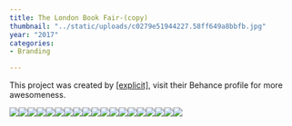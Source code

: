 ```yaml
---
title: The London Book Fair-(copy)
thumbnail: "../static/uploads/c0279e51944227.58ff649a8bbfb.jpg"
year: "2017"
categories:
- Branding

---
```

This project was created by [\[explicit\]](https://www.behance.net/explic_it), visit their Behance profile for more awesomeness.

![](/uploads/2fa1bd51944227.58ff75f34c58b.jpg)![](/uploads/52654851944227.58ff649a8e55a.gif)![](/uploads/6c6ab951944227.58ff669ae3061.jpg)![](/uploads/4367ab51944227.58ff649a8f19b.jpg)![](/uploads/2f988f51944227.58ff649a8cb06.jpg)![](/uploads/c421be51944227.58ff649a8eca7.jpg)![](/uploads/9bf4c251944227.58ff649a8c132.jpg)![](/uploads/29d12f51944227.58ff649a8a960.jpg)![](/uploads/e5f3f751944227.58ff649a8da1f.jpg)![](/uploads/1a775351944227.58ff9d22ebaa2.jpg)![](/uploads/f0076d51944227.58ff649a8df3e.jpg)![](/uploads/bea96951944227.58ff649a8a41c.jpg)![](/uploads/e9094b51944227.58ff649a8b6cc.jpg)![](/uploads/8ad53c51944227.58ff649a8f744.gif)![](/uploads/4bcb8551944227.58ff649a8b1fa.jpg)![](/uploads/eb723851944227.58ff649a8ae69.jpg)![](/uploads/961be751944227.58ff649a8e9e3.jpg)![](/uploads/57823a51944227.58ff669ae47a1.gif)![](/uploads/d37e6851944227.58ff669ae51a6.jpg)